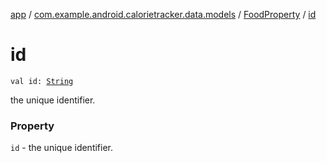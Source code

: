 [app](../../index.md) / [com.example.android.calorietracker.data.models](../index.md) / [FoodProperty](index.md) / [id](./id.md)

# id

`val id: `[`String`](https://kotlinlang.org/api/latest/jvm/stdlib/kotlin/-string/index.html)

the unique identifier.

### Property

`id` - the unique identifier.